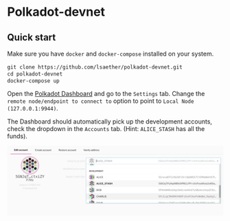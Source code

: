 # Polkadot-devnet

## Quick start

Make sure you have `docker` and `docker-compose` installed on your system.

```
git clone https://github.com/lsaether/polkadot-devnet.git
cd polkadot-devnet
docker-compose up
```

Open the [Polkadot Dashboard](https://polkadot.js.org/apps) and go to the `Settings` tab. Change the `remote node/endpoint to connect to` option to point to `Local Node (127.0.0.1:9944)`.

The Dashboard should automatically pick up the development accounts, check the dropdown in the `Accounts` tab. (Hint: `ALICE_STASH` has all the funds).

![alice has all the funds](./alice-has-the-funds.png)
